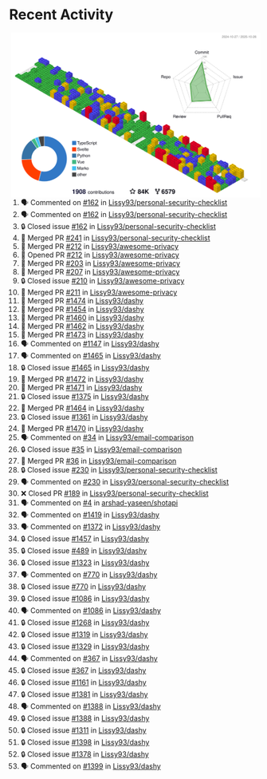 # Recent Activity

<!-- Summary card -->
<a href="https://github.com/Lissy93/Lissy93/blob/master/METRICS.md">
  <img
    align="right"
    width="500"
    alt="Profile data, generated with yoshi389111/github-profile-3d-contrib"
    src="https://raw.githubusercontent.com/Lissy93/Lissy93/master/profile-3d-contrib/profile-gitblock.svg"
  />
</a>

<!--START_SECTION:activity-->
1. 🗣 Commented on [#162](https://github.com/Lissy93/personal-security-checklist/issues/162) in [Lissy93/personal-security-checklist](https://github.com/Lissy93/personal-security-checklist)
2. 🗣 Commented on [#162](https://github.com/Lissy93/personal-security-checklist/issues/162) in [Lissy93/personal-security-checklist](https://github.com/Lissy93/personal-security-checklist)
3. 🔒 Closed issue [#162](https://github.com/Lissy93/personal-security-checklist/issues/162) in [Lissy93/personal-security-checklist](https://github.com/Lissy93/personal-security-checklist)
4. 🎉 Merged PR [#241](https://github.com/Lissy93/personal-security-checklist/pull/241) in [Lissy93/personal-security-checklist](https://github.com/Lissy93/personal-security-checklist)
5. 🎉 Merged PR [#212](https://github.com/Lissy93/awesome-privacy/pull/212) in [Lissy93/awesome-privacy](https://github.com/Lissy93/awesome-privacy)
6. 💪 Opened PR [#212](https://github.com/Lissy93/awesome-privacy/pull/212) in [Lissy93/awesome-privacy](https://github.com/Lissy93/awesome-privacy)
7. 🎉 Merged PR [#203](https://github.com/Lissy93/awesome-privacy/pull/203) in [Lissy93/awesome-privacy](https://github.com/Lissy93/awesome-privacy)
8. 🎉 Merged PR [#207](https://github.com/Lissy93/awesome-privacy/pull/207) in [Lissy93/awesome-privacy](https://github.com/Lissy93/awesome-privacy)
9. 🔒 Closed issue [#210](https://github.com/Lissy93/awesome-privacy/issues/210) in [Lissy93/awesome-privacy](https://github.com/Lissy93/awesome-privacy)
10. 🎉 Merged PR [#211](https://github.com/Lissy93/awesome-privacy/pull/211) in [Lissy93/awesome-privacy](https://github.com/Lissy93/awesome-privacy)
11. 🎉 Merged PR [#1474](https://github.com/Lissy93/dashy/pull/1474) in [Lissy93/dashy](https://github.com/Lissy93/dashy)
12. 🎉 Merged PR [#1454](https://github.com/Lissy93/dashy/pull/1454) in [Lissy93/dashy](https://github.com/Lissy93/dashy)
13. 🎉 Merged PR [#1460](https://github.com/Lissy93/dashy/pull/1460) in [Lissy93/dashy](https://github.com/Lissy93/dashy)
14. 🎉 Merged PR [#1462](https://github.com/Lissy93/dashy/pull/1462) in [Lissy93/dashy](https://github.com/Lissy93/dashy)
15. 🎉 Merged PR [#1473](https://github.com/Lissy93/dashy/pull/1473) in [Lissy93/dashy](https://github.com/Lissy93/dashy)
16. 🗣 Commented on [#1147](https://github.com/Lissy93/dashy/issues/1147) in [Lissy93/dashy](https://github.com/Lissy93/dashy)
17. 🗣 Commented on [#1465](https://github.com/Lissy93/dashy/issues/1465) in [Lissy93/dashy](https://github.com/Lissy93/dashy)
18. 🔒 Closed issue [#1465](https://github.com/Lissy93/dashy/issues/1465) in [Lissy93/dashy](https://github.com/Lissy93/dashy)
19. 🎉 Merged PR [#1472](https://github.com/Lissy93/dashy/pull/1472) in [Lissy93/dashy](https://github.com/Lissy93/dashy)
20. 🎉 Merged PR [#1471](https://github.com/Lissy93/dashy/pull/1471) in [Lissy93/dashy](https://github.com/Lissy93/dashy)
21. 🔒 Closed issue [#1375](https://github.com/Lissy93/dashy/issues/1375) in [Lissy93/dashy](https://github.com/Lissy93/dashy)
22. 🎉 Merged PR [#1464](https://github.com/Lissy93/dashy/pull/1464) in [Lissy93/dashy](https://github.com/Lissy93/dashy)
23. 🔒 Closed issue [#1361](https://github.com/Lissy93/dashy/issues/1361) in [Lissy93/dashy](https://github.com/Lissy93/dashy)
24. 🎉 Merged PR [#1470](https://github.com/Lissy93/dashy/pull/1470) in [Lissy93/dashy](https://github.com/Lissy93/dashy)
25. 🗣 Commented on [#34](https://github.com/Lissy93/email-comparison/issues/34) in [Lissy93/email-comparison](https://github.com/Lissy93/email-comparison)
26. 🔒 Closed issue [#35](https://github.com/Lissy93/email-comparison/issues/35) in [Lissy93/email-comparison](https://github.com/Lissy93/email-comparison)
27. 🎉 Merged PR [#36](https://github.com/Lissy93/email-comparison/pull/36) in [Lissy93/email-comparison](https://github.com/Lissy93/email-comparison)
28. 🔒 Closed issue [#230](https://github.com/Lissy93/personal-security-checklist/issues/230) in [Lissy93/personal-security-checklist](https://github.com/Lissy93/personal-security-checklist)
29. 🗣 Commented on [#230](https://github.com/Lissy93/personal-security-checklist/issues/230) in [Lissy93/personal-security-checklist](https://github.com/Lissy93/personal-security-checklist)
30. ❌ Closed PR [#189](https://github.com/Lissy93/personal-security-checklist/pull/189) in [Lissy93/personal-security-checklist](https://github.com/Lissy93/personal-security-checklist)
31. 🗣 Commented on [#4](https://github.com/arshad-yaseen/shotapi/issues/4) in [arshad-yaseen/shotapi](https://github.com/arshad-yaseen/shotapi)
32. 🗣 Commented on [#1419](https://github.com/Lissy93/dashy/issues/1419) in [Lissy93/dashy](https://github.com/Lissy93/dashy)
33. 🗣 Commented on [#1372](https://github.com/Lissy93/dashy/issues/1372) in [Lissy93/dashy](https://github.com/Lissy93/dashy)
34. 🔒 Closed issue [#1457](https://github.com/Lissy93/dashy/issues/1457) in [Lissy93/dashy](https://github.com/Lissy93/dashy)
35. 🔒 Closed issue [#489](https://github.com/Lissy93/dashy/issues/489) in [Lissy93/dashy](https://github.com/Lissy93/dashy)
36. 🔒 Closed issue [#1323](https://github.com/Lissy93/dashy/issues/1323) in [Lissy93/dashy](https://github.com/Lissy93/dashy)
37. 🗣 Commented on [#770](https://github.com/Lissy93/dashy/issues/770) in [Lissy93/dashy](https://github.com/Lissy93/dashy)
38. 🔒 Closed issue [#770](https://github.com/Lissy93/dashy/issues/770) in [Lissy93/dashy](https://github.com/Lissy93/dashy)
39. 🔒 Closed issue [#1086](https://github.com/Lissy93/dashy/issues/1086) in [Lissy93/dashy](https://github.com/Lissy93/dashy)
40. 🗣 Commented on [#1086](https://github.com/Lissy93/dashy/issues/1086) in [Lissy93/dashy](https://github.com/Lissy93/dashy)
41. 🔒 Closed issue [#1268](https://github.com/Lissy93/dashy/issues/1268) in [Lissy93/dashy](https://github.com/Lissy93/dashy)
42. 🔒 Closed issue [#1319](https://github.com/Lissy93/dashy/issues/1319) in [Lissy93/dashy](https://github.com/Lissy93/dashy)
43. 🔒 Closed issue [#1329](https://github.com/Lissy93/dashy/issues/1329) in [Lissy93/dashy](https://github.com/Lissy93/dashy)
44. 🗣 Commented on [#367](https://github.com/Lissy93/dashy/issues/367) in [Lissy93/dashy](https://github.com/Lissy93/dashy)
45. 🔒 Closed issue [#367](https://github.com/Lissy93/dashy/issues/367) in [Lissy93/dashy](https://github.com/Lissy93/dashy)
46. 🔒 Closed issue [#1161](https://github.com/Lissy93/dashy/issues/1161) in [Lissy93/dashy](https://github.com/Lissy93/dashy)
47. 🔒 Closed issue [#1381](https://github.com/Lissy93/dashy/issues/1381) in [Lissy93/dashy](https://github.com/Lissy93/dashy)
48. 🗣 Commented on [#1388](https://github.com/Lissy93/dashy/issues/1388) in [Lissy93/dashy](https://github.com/Lissy93/dashy)
49. 🔒 Closed issue [#1388](https://github.com/Lissy93/dashy/issues/1388) in [Lissy93/dashy](https://github.com/Lissy93/dashy)
50. 🔒 Closed issue [#1311](https://github.com/Lissy93/dashy/issues/1311) in [Lissy93/dashy](https://github.com/Lissy93/dashy)
51. 🔒 Closed issue [#1398](https://github.com/Lissy93/dashy/issues/1398) in [Lissy93/dashy](https://github.com/Lissy93/dashy)
52. 🔒 Closed issue [#1378](https://github.com/Lissy93/dashy/issues/1378) in [Lissy93/dashy](https://github.com/Lissy93/dashy)
53. 🗣 Commented on [#1399](https://github.com/Lissy93/dashy/issues/1399) in [Lissy93/dashy](https://github.com/Lissy93/dashy)
<!--END_SECTION:activity-->
